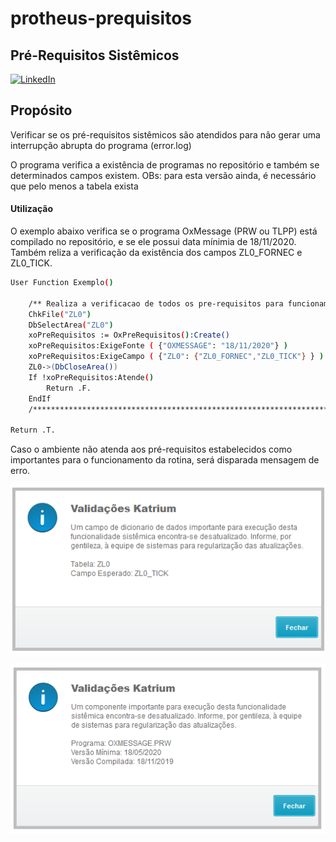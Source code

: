 # protheus-prequisitos
## Pré-Requisitos Sistêmicos

[![LinkedIn](https://cdn3.iconfinder.com/data/icons/socialnetworking/32/linkedin.png?style=social)](https://www.linkedin.com/in/abrha%C3%A3o-ribeiro-2b019225?lipi=urn%3Ali%3Apage%3Ad_flagship3_profile_view_base_contact_details%3BzcrC%2FntDQB%2BXZFr3N8PzBg%3D%3D)



## Propósito

Verificar se os pré-requisitos sistêmicos são atendidos para não gerar uma interrupção abrupta do programa (error.log)

O programa verifica a existência de programas no repositório e também se determinados campos existem.
OBs: para esta versão ainda, é necessário que pelo menos a tabela exista


#### Utilização

O exemplo abaixo verifica se o programa OxMessage (PRW ou TLPP) está compilado no repositório, e se ele possui data mínimia de 18/11/2020.
Também reliza a verificação da existência dos campos ZL0_FORNEC e ZL0_TICK.

``` bash
User Function Exemplo()    
    
    /** Realiza a verificacao de todos os pre-requisitos para funcionamento do programa **/
    ChkFile("ZL0")
    DbSelectArea("ZL0")    
    xoPreRequisitos := OxPreRequisitos():Create()
    xoPreRequisitos:ExigeFonte ( {"OXMESSAGE": "18/11/2020"} )
    xoPreRequisitos:ExigeCampo ( {"ZL0": {"ZL0_FORNEC","ZL0_TICK"} } )
    ZL0->(DbCloseArea())
    If !xoPreRequisitos:Atende()
        Return .F.
    EndIf
    /****************************************************************************************/

Return .T.
```

Caso o ambiente não atenda aos pré-requisitos estabelecidos como importantes para o funcionamento da rotina, será disparada mensagem de erro.

![Template](https://raw.githubusercontent.com/abrhaao/protheus-prequisitos/master/validacoes.png)

![Template](https://raw.githubusercontent.com/abrhaao/protheus-prequisitos/master/validacoes-soft.png)
